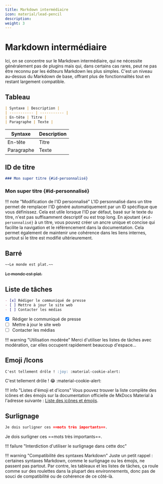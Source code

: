 ```yaml
---
title: Markdown intermédiaire
icon: material/lead-pencil
description: 
weight: 3
---
```


# Markdown intermédiaire
Ici, on se concentre sur le Markdown intermédiaire, qui ne nécessite généralement pas de plugins mais qui, dans certains cas rares, peut ne pas être reconnu par les éditeurs Markdown les plus simples. C'est un niveau au-dessus du Markdown de base, offrant plus de fonctionnalités tout en restant largement compatible.



## Tableau
```markdown
| Syntaxe | Description |
| ----------- | ----------- |
| En-tête | Titre |
| Paragraphe | Texte |
```
<div class="result" markdown>

| Syntaxe | Description |
| ----------- | ----------- |
| En-tête | Titre |
| Paragraphe | Texte |

</div>

## ID de titre
```markdown
### Mon super titre {#id-personnalisé}
```
<div class="result" markdown>

### Mon super titre {#id-personnalisé}

!!! note "Modification de l'ID personnalisé"
    L'ID personnalisé dans un titre permet de remplacer l'ID généré automatiquement par un ID spécifique que vous définissez. Cela est utile lorsque l'ID par défaut, basé sur le texte du titre, n'est pas suffisamment descriptif ou est trop long. En ajoutant `{#id-personnalisé}` à un titre, vous pouvez créer un ancre unique et concise qui facilite la navigation et le référencement dans la documentation. Cela permet également de maintenir une cohérence dans les liens internes, surtout si le titre est modifié ultérieurement.

</div>

## Barré
```markdown
~~Le monde est plat.~~
```
<div class="result" markdown>

~~Le monde est plat.~~
</div>

## Liste de tâches
```markdown
- [x] Rédiger le communiqué de presse
- [ ] Mettre à jour le site web
- [ ] Contacter les médias
```
<div class="result" markdown>

- [x] Rédiger le communiqué de presse
- [ ] Mettre à jour le site web
- [ ] Contacter les médias

!!! warning "Utilisation modérée"
    Merci d'utiliser les listes de tâches avec modération, car elles occupent rapidement beaucoup d'espace...

</div>

## Emoji /Icons
```markdown
C'est tellement drôle ! :joy: :material-cookie-alert:
```
<div class="result" markdown>

C'est tellement drôle ! :joy: :material-cookie-alert:

!!! info "Listes d'émoji et d'icons"
    Vous pouvez trouver la liste complète des icônes et des émojis sur la documentation officielle de MkDocs Material à l'adresse suivante : [Liste des icônes et émojis](https://squidfunk.github.io/mkdocs-material/reference/icons-emojis/#search).
</div>

## Surlignage
```markdown
Je dois surligner ces ==mots très importants==.
```
<div class="result" markdown>

Je dois surligner ces ==mots très importants==.

!!! failure "Interdiction d'utiliser le surlignage dans cette doc"

</div>

!!! warning "Compatibilité des syntaxes Markdown"
    Juste un petit rappel : certaines syntaxes Markdown, comme le surlignage ou les émojis, ne passent pas partout. Par contre, les tableaux et les listes de tâches, ça roule comme sur des roulettes dans la plupart des environnements, donc pas de souci de compatibilité ou de cohérence de ce côté-là.
